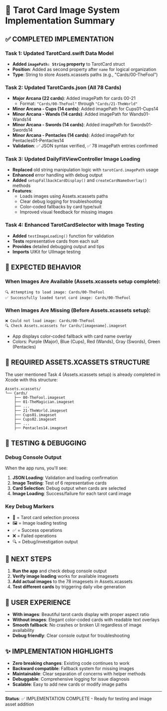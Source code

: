 # 🔮 Tarot Card Image System Implementation Summary

## ✅ COMPLETED IMPLEMENTATION

### Task 1: Updated TarotCard.swift Data Model
- **Added `imagePath: String` property** to TarotCard struct
- **Position**: Added as second property after `name` for logical organization
- **Type**: String to store Assets.xcassets paths (e.g., "Cards/00-TheFool")

### Task 2: Updated TarotCards.json (All 78 Cards)
- **Major Arcana (22 cards)**: Added imagePath for cards 00-21
  - Format: `"Cards/00-TheFool"` through `"Cards/21-TheWorld"`
- **Minor Arcana - Cups (14 cards)**: Added imagePath for Cups01-Cups14
- **Minor Arcana - Wands (14 cards)**: Added imagePath for Wands01-Wands14  
- **Minor Arcana - Swords (14 cards)**: Added imagePath for Swords01-Swords14
- **Minor Arcana - Pentacles (14 cards)**: Added imagePath for Pentacles01-Pentacles14
- **Validation**: ✅ JSON syntax verified, ✅ 78 imagePath entries confirmed

### Task 3: Updated DailyFitViewController Image Loading
- **Replaced** old string manipulation logic with `tarotCard.imagePath` usage
- **Enhanced** error handling with debug output
- **Added** `setupFallbackCardDisplay()` and `createCardNameOverlay()` methods
- **Features**:
  - Loads images using Assets.xcassets paths
  - Clear debug logging for troubleshooting
  - Color-coded fallbacks by card type/suit
  - Improved visual feedback for missing images

### Task 4: Enhanced TarotCardSelector with Image Testing
- **Added** `testImageLoading()` function for validation
- **Tests** representative cards from each suit
- **Provides** detailed debugging output and tips
- **Imports** UIKit for UIImage testing

## 🎯 EXPECTED BEHAVIOR

### When Images Are Available (Assets.xcassets setup complete):
```
🔍 Attempting to load image: Cards/00-TheFool
✅ Successfully loaded tarot card image: Cards/00-TheFool
```

### When Images Are Missing (Before Assets.xcassets setup):
```
❌ Could not load image: Cards/00-TheFool
🔍 Check Assets.xcassets for Cards/[imagename].imageset
```
- App displays color-coded fallback with card name overlay
- Colors: Purple (Major), Blue (Cups), Red (Wands), Gray (Swords), Green (Pentacles)

## 📁 REQUIRED ASSETS.XCASSETS STRUCTURE

The user mentioned Task 4 (Assets.xcassets setup) is already completed in Xcode with this structure:

```
Assets.xcassets/
└── Cards/
    ├── 00-TheFool.imageset
    ├── 01-TheMagician.imageset
    ├── ...
    ├── 21-TheWorld.imageset
    ├── Cups01.imageset
    ├── Cups02.imageset
    ├── ...
    ├── Pentacles14.imageset
```

## 🧪 TESTING & DEBUGGING

### Debug Console Output
When the app runs, you'll see:
1. **JSON Loading**: Validation and loading confirmation
2. **Image Testing**: Test of 6 representative cards
3. **Card Selection**: Debug output when cards are selected
4. **Image Loading**: Success/failure for each tarot card image

### Key Debug Markers
- 🔮 = Tarot card selection process
- 🖼️ = Image loading testing  
- ✅ = Success operations
- ❌ = Failed operations
- 🔍 = Debug/investigation output

## 🚀 NEXT STEPS

1. **Run the app** and check debug console output
2. **Verify image loading** works for available imagesets
3. **Add actual images** to the 78 imagesets in Assets.xcassets
4. **Test different cards** by triggering daily vibe generation

## 📱 USER EXPERIENCE

- **With images**: Beautiful tarot cards display with proper aspect ratio
- **Without images**: Elegant color-coded cards with readable text overlays
- **Smooth fallback**: No crashes or broken UI regardless of image availability
- **Debug friendly**: Clear console output for troubleshooting

## ✨ IMPLEMENTATION HIGHLIGHTS

- **Zero breaking changes**: Existing code continues to work
- **Backward compatible**: Fallback system for missing images  
- **Maintainable**: Clear separation of concerns with helper methods
- **Debuggable**: Comprehensive logging for issue diagnosis
- **Scalable**: Easy to add new cards or modify image paths

---

**Status**: ✅ IMPLEMENTATION COMPLETE - Ready for testing and image asset addition

